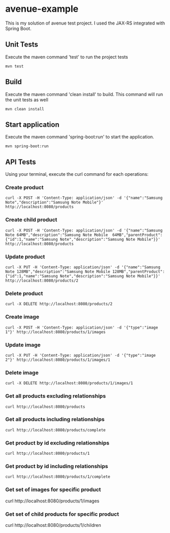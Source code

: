 # avenue-example

This is my solution of avenue test project. I used the JAX-RS integrated with Spring Boot.

## Unit Tests

Execute the maven command 'test' to run the project tests

```
mvn test
```

## Build
Execute the maven command 'clean install' to build. This command will run the unit tests as well

```
mvn clean install
```

## Start application
Execute the maven command 'spring-boot:run' to start the application.

```
mvn spring-boot:run
```

## API Tests

Using your terminal, execute the curl command for each operations:

### Create product

```
curl -X POST -H 'Content-Type: application/json' -d '{"name":"Samsung Note","description":"Samsung Note Mobile"}' http://localhost:8080/products
```

### Create child product

```
curl -X POST -H 'Content-Type: application/json' -d '{"name":"Samsung Note 64MB","description":"Samsung Note Mobile  64MB","parentProduct":{"id":1,"name":"Samsung Note","description":"Samsung Note Mobile"}}' http://localhost:8080/products
```

### Update product

```
curl -X PUT -H 'Content-Type: application/json' -d '{"name":"Samsung Note 128MB","description":"Samsung Note Mobile 128MB","parentProduct":{"id":1,"name":"Samsung Note","description":"Samsung Note Mobile"}}' http://localhost:8080/products/2
```

### Delete product

```
curl -X DELETE http://localhost:8080/products/2
```

### Create image

```
curl -X POST -H 'Content-Type: application/json' -d '{"type":"image 1"}' http://localhost:8080/products/1/images
```

### Update image

```
curl -X PUT -H 'Content-Type: application/json' -d '{"type":"image 2"}' http://localhost:8080/products/1/images/1
```

### Delete image

```
curl -X DELETE http://localhost:8080/products/1/images/1
```


### Get all products excluding relationships

```
curl http://localhost:8080/products
```

### Get all products including relationships

```
curl http://localhost:8080/products/complete
```

### Get product by id excluding relationships

```
curl http://localhost:8080/products/1
```

### Get product by id including relationships

```
curl http://localhost:8080/products/1/complete
```

### Get set of images for specific product

curl http://localhost:8080/products/1/images

### Get set of child products for specific product

curl http://localhost:8080/products/1/children
